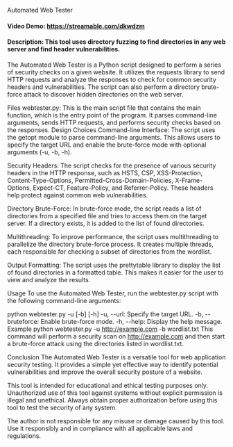 Automated Web Tester
#### Video Demo:  <https://streamable.com/dkwdzm>
#### Description: This tool uses directory fuzzing to find directories in any web server and find header vulnerabilities.
The Automated Web Tester is a Python script designed to perform a series of security checks on a given website. It utilizes the requests library to send HTTP requests and analyze the responses to check for common security headers and vulnerabilities. The script can also perform a directory brute-force attack to discover hidden directories on the web server.

Files
webtester.py: This is the main script file that contains the main function, which is the entry point of the program. It parses command-line arguments, sends HTTP requests, and performs security checks based on the responses.
Design Choices
Command-line Interface: The script uses the getopt module to parse command-line arguments. This allows users to specify the target URL and enable the brute-force mode with optional arguments (-u, -b, -h).

Security Headers: The script checks for the presence of various security headers in the HTTP response, such as HSTS, CSP, XSS-Protection, Content-Type-Options, Permitted-Cross-Domain-Policies, X-Frame-Options, Expect-CT, Feature-Policy, and Referrer-Policy. These headers help protect against common web vulnerabilities.

Directory Brute-Force: In brute-force mode, the script reads a list of directories from a specified file and tries to access them on the target server. If a directory exists, it is added to the list of found directories.

Multithreading: To improve performance, the script uses multithreading to parallelize the directory brute-force process. It creates multiple threads, each responsible for checking a subset of directories from the wordlist.

Output Formatting: The script uses the prettytable library to display the list of found directories in a formatted table. This makes it easier for the user to view and analyze the results.

Usage
To use the Automated Web Tester, run the webtester.py script with the following command-line arguments:


python webtester.py -u <url> [-b] [-h]
-u, --url: Specify the target URL.
-b, --bruteforce: Enable brute-force mode.
-h, --help: Display the help message.
Example
python webtester.py -u http://example.com -b wordlist.txt
This command will perform a security scan on http://example.com and then start a brute-force attack using the directories listed in wordlist.txt.

Conclusion
The Automated Web Tester is a versatile tool for web application security testing. It provides a simple yet effective way to identify potential vulnerabilities and improve the overall security posture of a website.

This tool is intended for educational and ethical testing purposes only. Unauthorized use of this tool against systems without explicit permission is illegal and unethical. Always obtain proper authorization before using this tool to test the security of any system.

The author is not responsible for any misuse or damage caused by this tool. Use it responsibly and in compliance with all applicable laws and regulations.
